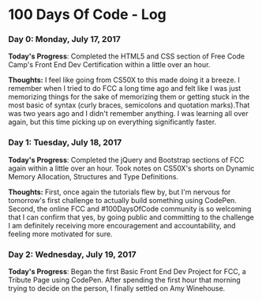 # 100 Days Of Code - Log

### Day 0: Monday, July 17, 2017

**Today's Progress**: Completed the HTML5 and CSS section of Free Code Camp's Front End Dev Certification within a little over an hour.

**Thoughts:** I feel like going from CS50X to this made doing it a breeze. I remember when I tried to do FCC a long time ago and felt like I was just memorizing things for the sake of memorizing them or getting stuck in the most basic of syntax (curly braces, semicolons and quotation marks).That was two years ago and I didn't remember anything. I was learning all over again, but this time picking up on everything significantly faster.

### Day 1: Tuesday, July 18, 2017

**Today's Progress**: Completed the jQuery and Bootstrap sections of FCC again within a little over an hour. Took notes on CS50X's shorts on Dynamic Memory Allocation, Structures and Type Definitions.

**Thoughts:** First, once again the tutorials flew by, but I'm nervous for tomorrow's first challenge to actually build something using CodePen. Second, the online FCC and #100DaysOfCode community is so welcoming that I can confirm that yes, by going public and committing to the challenge I am definitely receiving more encouragement and accountability, and feeling more motivated for sure. 

### Day 2: Wednesday, July 19, 2017

**Today's Progress**: Began the first Basic Front End Dev Project for FCC, a Tribute Page using CodePen. After spending the first hour that morning trying to decide on the person, I finally settled on Amy Winehouse. 
